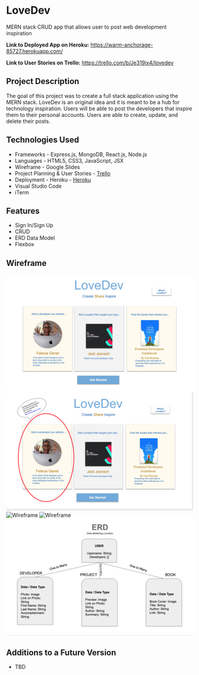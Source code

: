 # LoveDev
MERN stack CRUD app that allows user to post web development inspiration

**Link to Deployed App on Heroku:** <https://warm-anchorage-85727.herokuapp.com/>  

**Link to User Stories on Trello:** <https://trello.com/b/Je319ix4/lovedev>

## Project Description

The goal of this project was to create a full stack application using the MERN stack. LoveDev is an original idea and it is meant to be a hub for technology inspiration. Users will be able to post the developers that inspire them to their personal accounts. Users are able to create, update, and delete their posts.


## Technologies Used

  * Frameworks - Express.js, MongoDB, React.js, Node.js
  * Languages - HTML5, CSS3, JavaScript, JSX
  * Wireframe - Google Slides
  * Project Planning & User Stories - [Trello](https://trello.com/b/Je319ix4/lovedev)
  * Deployment - Heroku - [Heroku](https://warm-anchorage-85727.herokuapp.com/)
  * Visual Studio Code
  * iTerm


## Features
 
  * Sign In/Sign Up
  * CRUD
  * ERD Data Model
  * Flexbox


## Wireframe

![Wireframe](public/images/1.png)
![Wireframe](public/images/2.png)
![Wireframe](public/images/chooseTopic.png)
![Wireframe](public/images/articles.png)
![Wireframe](public/images/erd.png)


## Additions to a Future Version

  * TBD
